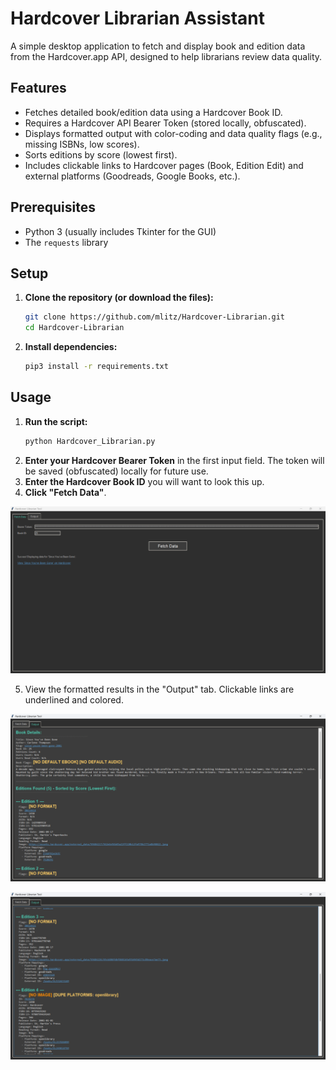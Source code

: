 # Hardcover Librarian Assistant

A simple desktop application to fetch and display book and edition data from the Hardcover.app API, designed to help librarians review data quality.

## Features

* Fetches detailed book/edition data using a Hardcover Book ID.
* Requires a Hardcover API Bearer Token (stored locally, obfuscated).
* Displays formatted output with color-coding and data quality flags (e.g., missing ISBNs, low scores).
* Sorts editions by score (lowest first).
* Includes clickable links to Hardcover pages (Book, Edition Edit) and external platforms (Goodreads, Google Books, etc.).

## Prerequisites

* Python 3 (usually includes Tkinter for the GUI)
* The `requests` library

## Setup

1.  **Clone the repository (or download the files):**
    ```bash
    git clone https://github.com/mlitz/Hardcover-Librarian.git
    cd Hardcover-Librarian
    ```
2.  **Install dependencies:**
    ```bash
    pip3 install -r requirements.txt
    ```

## Usage

1.  **Run the script:**
    ```bash
    python Hardcover_Librarian.py
    ```
2.  **Enter your Hardcover Bearer Token** in the first input field. The token will be saved (obfuscated) locally for future use.
3.  **Enter the Hardcover Book ID** you will want to look this up.
4.  **Click "Fetch Data"**.

![Fetch Data button and input fields](screenshots/fetch_data.png)

5.  View the formatted results in the "Output" tab. Clickable links are underlined and colored.

![Example Output Tab View 1](screenshots/output_1.png)

![Example Output Tab View 2](screenshots/output_2.png)
